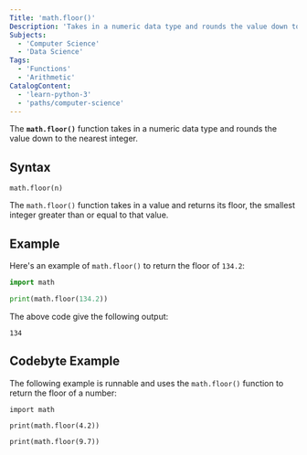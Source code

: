 ```yaml
---
Title: 'math.floor()'
Description: 'Takes in a numeric data type and rounds the value down to the nearest integer.'
Subjects:
  - 'Computer Science'
  - 'Data Science'
Tags:
  - 'Functions'
  - 'Arithmetic'
CatalogContent:
  - 'learn-python-3'
  - 'paths/computer-science'
---
```


The **`math.floor()`** function takes in a numeric data type and rounds the value down to the nearest integer.

## Syntax

```pseudo
math.floor(n)
```

The `math.floor()` function takes in a value and returns its floor, the smallest integer greater than or equal to that value.

## Example

Here's an example of `math.floor()` to return the floor of `134.2`:

```py
import math

print(math.floor(134.2))
```

The above code give the following output:

```shell
134
```

## Codebyte Example

The following example is runnable and uses the `math.floor()` function to return the floor of a number:

```codebyte/python
import math

print(math.floor(4.2))

print(math.floor(9.7))
```

